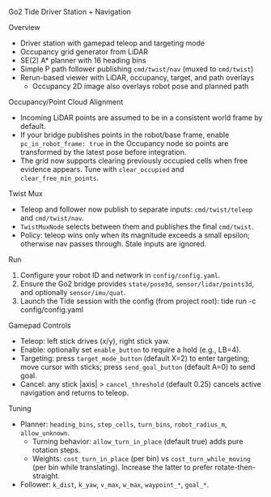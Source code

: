 Go2 Tide Driver Station + Navigation

Overview
- Driver station with gamepad teleop and targeting mode
- Occupancy grid generator from LiDAR
- SE(2) A* planner with 16 heading bins
- Simple P path follower publishing `cmd/twist/nav` (muxed to `cmd/twist`)
- Rerun-based viewer with LiDAR, occupancy, target, and path overlays
  - Occupancy 2D image also overlays robot pose and planned path

Occupancy/Point Cloud Alignment
- Incoming LiDAR points are assumed to be in a consistent world frame by default.
- If your bridge publishes points in the robot/base frame, enable `pc_in_robot_frame: true` in the Occupancy node so points are transformed by the latest pose before integration.
- The grid now supports clearing previously occupied cells when free evidence appears. Tune with `clear_occupied` and `clear_free_min_points`.

Twist Mux
- Teleop and follower now publish to separate inputs: `cmd/twist/teleop` and `cmd/twist/nav`.
- `TwistMuxNode` selects between them and publishes the final `cmd/twist`.
- Policy: teleop wins only when its magnitude exceeds a small epsilon; otherwise nav passes through. Stale inputs are ignored.

Run
1) Configure your robot ID and network in `config/config.yaml`.
2) Ensure the Go2 bridge provides `state/pose3d`, `sensor/lidar/points3d`, and optionally `sensor/imu/quat`.
3) Launch the Tide session with the config (from project root):
   tide run -c config/config.yaml

Gamepad Controls
- Teleop: left stick drives (x/y), right stick yaw.
- Enable: optionally set `enable_button` to require a hold (e.g., LB=4).
- Targeting: press `target_mode_button` (default X=2) to enter targeting; move cursor with sticks; press `send_goal_button` (default A=0) to send goal.
- Cancel: any stick |axis| > `cancel_threshold` (default 0.25) cancels active navigation and returns to teleop.

Tuning
- Planner: `heading_bins`, `step_cells`, `turn_bins`, `robot_radius_m`, `allow_unknown`.
  - Turning behavior: `allow_turn_in_place` (default true) adds pure rotation steps.
  - Weights: `cost_turn_in_place` (per bin) vs `cost_turn_while_moving` (per bin while translating). Increase the latter to prefer rotate-then-straight.
- Follower: `k_dist`, `k_yaw`, `v_max`, `w_max`, `waypoint_*`, `goal_*`.
